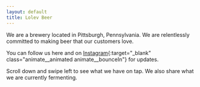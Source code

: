 ```yaml
---
layout: default
title: Lolev Beer
---
```

We are a brewery located in Pittsburgh, Pennsylvania. We are relentlessly committed to making beer that our customers love.

You can follow us here and on [Instagram](https://instagram.com/lolevbeer){:target="_blank" class="animate__animated animate__bounceIn"} for updates.  

Scroll down and swipe left to see what we have on tap. We also share what we are currently fermenting.
